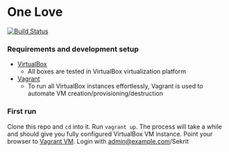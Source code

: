 One Love
========

[![Build Status](https://travis-ci.org/one-love/ansible-one-love.svg?branch=master)](https://travis-ci.org/one-love/ansible-one-love)

### Requirements and development setup
- [VirtualBox](https://www.virtualbox.org/)
  - All boxes are tested in VirtualBox virtualization platform
- [Vagrant](http://www.vagrantup.com/)
  - To run all VirtualBox instances effortlessly, Vagrant is used to automate VM creation/provisioning/destruction

### First run
Clone this repo and `cd` into it. Run `vagrant up`. The process will take a while and should give you fully configured VirtualBox VM instance. Point your browser to [Vagrant VM](http://192.168.33.33/api/v1). Login with admin@example.com/Sekrit
